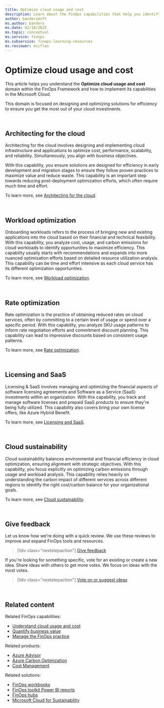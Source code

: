 ```yaml
---
title: Optimize cloud usage and cost
description: Learn about the FinOps capabilities that help you identify and implement the right mix of pricing models, services, and resources needed to meet business demands.
author: bandersmsft
ms.author: banders
ms.date: 02/18/2025
ms.topic: conceptual
ms.service: finops
ms.subservice: finops-learning-resources
ms.reviewer: micflan
---
```


<!-- markdownlint-disable-next-line MD025 -->
# Optimize cloud usage and cost

This article helps you understand the **Optimize cloud usage and cost** domain within the FinOps Framework and how to implement its capabilities in the Microsoft Cloud.

This domain is focused on designing and optimizing solutions for efficiency to ensure you get the most out of your cloud investments.

<br>

## Architecting for the cloud

Architecting for the cloud involves designing and implementing cloud infrastructure and applications to optimize cost, performance, scalability, and reliability. Simultaneously, you align with business objectives.

With this capability, you ensure solutions are designed for efficiency in early development and migration stages to ensure they follow proven practices to maximize value and reduce waste. This capability is an important step towards reducing post-deployment optimization efforts, which often require much time and effort.

To learn more, see [Architecting for the cloud](./architecting.md).

<br>

## Workload optimization

Onboarding workloads refers to the process of bringing new and existing applications into the cloud based on their financial and technical feasibility. With this capability, you analyze cost, usage, and carbon emissions for cloud workloads to identify opportunities to maximize efficiency. This capability usually starts with recommendations and expands into more nuanced optimization efforts based on detailed resource utilization analysis. This capability can be time and effort intensive as each cloud service has its different optimization opportunities.

To learn more, see [Workload optimization](./workloads.md).

<br>

## Rate optimization

Rate optimization is the practice of obtaining reduced rates on cloud services, often by committing to a certain level of usage or spend over a specific period. With this capability, you analyze SKU usage patterns to inform rate negotiation efforts and commitment discount planning. This capability can lead to impressive discounts based on consistent usage patterns.

To learn more, see [Rate optimization](./rates.md).

<br>

## Licensing and SaaS

Licensing & SaaS involves managing and optimizing the financial aspects of software licensing agreements and Software as a Service (SaaS) investments within an organization. With this capability, you track and manage software licenses and prepaid SaaS products to ensure they're being fully utilized. This capability also covers bring your own license offers, like Azure Hybrid Benefit.

To learn more, see [Licensing and SaaS](./licensing.md).

<br>

## Cloud sustainability

Cloud sustainability balances environmental and financial efficiency in cloud optimization, ensuring alignment with strategic objectives. With this capability, you focus explicitly on optimizing carbon emissions through usage and workload analysis. This capability relies heavily on understanding the carbon impact of different services across different regions to identify the right cost/carbon balance for your organizational goals.

To learn more, see [Cloud sustainability](./sustainability.md).

<br>

## Give feedback

Let us know how we're doing with a quick review. We use these reviews to improve and expand FinOps tools and resources.

> [!div class="nextstepaction"]
> [Give feedback](https://portal.azure.com/#view/HubsExtension/InProductFeedbackBlade/extensionName/FinOpsToolkit/cesQuestion/How%20easy%20or%20hard%20is%20it%20to%20use%20FinOps%20toolkit%20tools%20and%20resources%3F/cvaQuestion/How%20valuable%20is%20the%20FinOps%20toolkit%3F/surveyId/FTK0.9/bladeName/Guide.Framework/featureName/Capabilities.Optimize)

If you're looking for something specific, vote for an existing or create a new idea. Share ideas with others to get more votes. We focus on ideas with the most votes.

> [!div class="nextstepaction"]
> [Vote on or suggest ideas](https://github.com/microsoft/finops-toolkit/issues?q=is%3Aissue+is%3Aopen+sort%3Areactions-%252B1-desc)

<br>

## Related content

Related FinOps capabilities:

- [Understand cloud usage and cost](../understand/understand-cloud-usage-cost.md)
- [Quantify business value](../quantify/quantify-business-value.md)
- [Manage the FinOps practice](../manage/manage-finops.md)

Related products:

- [Azure Advisor](/azure/advisor/)
- [Azure Carbon Optimization](/azure/carbon-optimization)
- [Cost Management](/azure/cost-management-billing/costs/)

Related solutions:

- [FinOps workbooks](../../toolkit/workbooks/finops-workbooks-overview.md)
- [FinOps toolkit Power BI reports](../../toolkit/power-bi/reports.md)
- [FinOps hubs](../../toolkit/hubs/finops-hubs-overview.md)
- [Microsoft Cloud for Sustainability](https://www.microsoft.com/sustainability/cloud)

<br>
